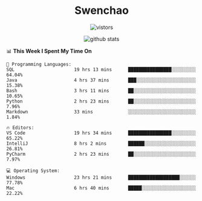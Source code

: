 <h1 align="center">Swenchao</h3>

<p align="center">
  <img src="https://visitor-badge.glitch.me/badge?page_id=Swenchao" alt="vistors" />
</p>

<p align="center">
  <img src="https://github-readme-stats.vercel.app/api?username=Swenchao&count_private=true&show_icons=true&theme=vue-dark&hide_title=true" alt="github stats" />
</p>

<!--START_SECTION:waka-->
📊 **This Week I Spent My Time On** 

```text
💬 Programming Languages: 
SQL                      19 hrs 13 mins      ████████████████░░░░░░░░░   64.04% 
Java                     4 hrs 37 mins       ███░░░░░░░░░░░░░░░░░░░░░░   15.38% 
Bash                     3 hrs 11 mins       ██░░░░░░░░░░░░░░░░░░░░░░░   10.65% 
Python                   2 hrs 23 mins       ██░░░░░░░░░░░░░░░░░░░░░░░   7.96% 
Markdown                 33 mins             ░░░░░░░░░░░░░░░░░░░░░░░░░   1.84%

🔥 Editors: 
VS Code                  19 hrs 34 mins      ████████████████░░░░░░░░░   65.22% 
IntelliJ                 8 hrs 2 mins        ██████░░░░░░░░░░░░░░░░░░░   26.81% 
PyCharm                  2 hrs 23 mins       ██░░░░░░░░░░░░░░░░░░░░░░░   7.97%

💻 Operating System: 
Windows                  23 hrs 21 mins      ███████████████████░░░░░░   77.78% 
Mac                      6 hrs 40 mins       █████░░░░░░░░░░░░░░░░░░░░   22.22%

```


<!--END_SECTION:waka-->

